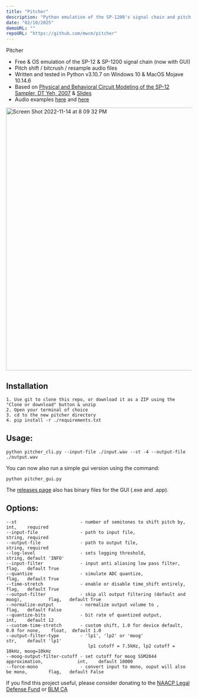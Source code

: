 ```yaml
---
title: "Pitcher"
description: "Python emulation of the SP-1200's signal chain and pitch shifting"
date: "02/10/2025"
demoURL: ""
repoURL: "https://github.com/mwcm/pitcher"
---
```


Pitcher 

- Free & OS emulation of the SP-12 & SP-1200 signal chain (now with GUI)
- Pitch shift / bitcrush / resample audio files
- Written and tested in Python v3.10.7 on Windows 10 & MacOS Mojave 10.14.6 
- Based on [Physical and Behavioral Circuit Modeling of the SP-12 Sampler, DT Yeh, 2007](https://ccrma.stanford.edu/~dtyeh/papers/yeh07_icmc_sp12.pdf) & [Slides](https://ccrma.stanford.edu/~dtyeh/sp12/yeh2007icmcsp12slides.pdf)
- Audio examples [here](https://soundcloud.com/user-320158268/sets/pitcher-examples) and [here](https://tinyurl.com/yckcmhb2)

<img width="712" alt="Screen Shot 2022-11-14 at 8 09 32 PM" src="https://user-images.githubusercontent.com/2433319/201812501-af784d53-5a6d-4c94-af5d-1ffb2fc8cb11.png">

## Installation
```
1. Use git to clone this repo, or download it as a ZIP using the "Clone or download" button & unzip
2. Open your terminal of choice
3. cd to the new pitcher directory
4. pip install -r ./requirements.txt
```

## Usage:
```
python pitcher_cli.py --input-file ./input.wav --st -4 --output-file ./output.wav
```

You can now also run a simple gui version using the command:

```
python pitcher_gui.py
```


The [releases page](https://github.com/mwcm/pitcher/releases/tag/0.5.2) also has binary files for the GUI (.exe and .app).


## Options:

```
--st                        - number of semitones to shift pitch by,                 int,    required
--input-file                - path to input file,                                    string, required
--output-file               - path to output file,                                   string, required
--log-level                 - sets logging threshold,                                string, default 'INFO'
--input-filter              - input anti aliasing low pass filter,                   flag,   default True
--quantize                  - simulate ADC quantize,                                 flag,   default True
--time-stretch              - enable or disable time_shift entirely,                 flag,   default True
--output-filter             - skip all output filtering (default and moog),          flag,   default True
--normalize-output          - normalize output volume to ,                           flag,   default False
--quantize-bits             - bit rate of quantized output,                          int,    default 12
--custom-time-stretch       - custom shift, 1.0 for device default, 0.0 for none,    float,  default 1.0
--output-filter-type        - 'lp1', 'lp2' or 'moog'                                 str,    default 'lp1'
                               lp1 cutoff = 7.5kHz, lp2 cutoff = 10kHz, moog=10kHz
--moog-output-filter-cutoff - set cutoff for moog SSM2044 approximation,             int,    default 10000
--force-mono                - convert input to mono, ouput will also be mono,        flag,   default False
```

If you find this project useful, please consider donating to the [NAACP Legal Defense Fund](https://engage.naacpldf.org/dBCvDTd9IEiXX_jPkmkT_w2) or [BLM CA](https://www.blacklivesmatter.ca/)